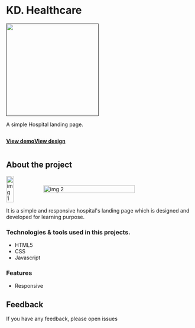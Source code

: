   <h1>KD. Healthcare</h2>
<p>
 <a href=""> <img src="https://github.com/Tony-Stark-Jr/kdhealthcare.1.0/assets/74758608/1a69b87c-224b-4c5d-ae57-902660113e10" width="250"> </a>
</p>
  <p>A simple Hospital landing page.</p>
  
  <div style="display:flex;"> 
      <p><a href="https://kdhealthcare-1-0.vercel.app"><b>View demo</b></a></p>
    <p><a href="https://www.figma.com/file/pD8DlRpHK061HWduhA5HM4/healthcare?type=design&node-id=126-251&mode=design&t=iRZIuUX2Zf4SsOOq-0"><b>View design</b></a></p>
</div>

## About the project

<div style="display: flex; align-items: center; gap-2;">
  <img src="https://github.com/Tony-Stark-Jr/kdhealthcare.1.0/assets/74758608/a6eee7c9-6aa4-4cd3-a126-b72d93792b94" alt="img 1" style="width: 20%; object-fit: cover;">
  <img src="https://github.com/Tony-Stark-Jr/kdhealthcare.1.0/assets/74758608/21054606-df5f-4d2b-bdfc-91acf26c1597" alt="img 2" style="width: 70%; object-fit: cover;">
</div>


<p>It is a simple and responsive hospital's landing page which is designed and developed for learning purpose.</p>

### Technologies & tools used in this projects.
* HTML5
* CSS
* Javascript

### Features
* Responsive

## Feedback
If you have any feedback, please open issues


